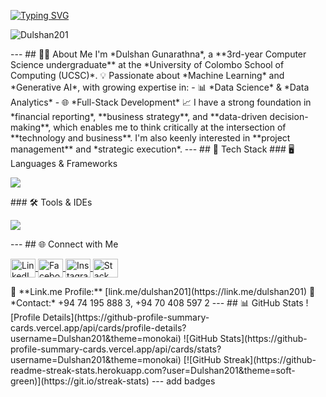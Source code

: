 <!-- Typing SVG Header -->
[![Typing SVG](https://readme-typing-svg.herokuapp.com?size=32&vCenter=true&width=760&lines=Hi+%F0%9F%91%8B%2C+I'm+Dulshan+Gunarathna;Computer+Science+Undergraduate+@+UCSC)](https://git.io/typing-svg)
<!-- Profile Views -->
<p align="left">
  <img src="https://komarev.com/ghpvc/?username=Dulshan201&label=Profile%20views&color=0e75b6&style=flat" alt="Dulshan201" />
</p>
---
## 👨‍💻 About Me
I'm *Dulshan Gunarathna*, a **3rd-year Computer Science undergraduate** at the *University of Colombo School of Computing (UCSC)*.
💡 Passionate about *Machine Learning* and *Generative AI*, with growing expertise in:  
- 📊 *Data Science* & *Data Analytics*  
- 🌐 *Full-Stack Development*
📈 I have a strong foundation in *financial reporting*, **business strategy**, and **data-driven decision-making**, which enables me to think critically at the intersection of **technology and business**. I'm also keenly interested in **project management** and *strategic execution*.
---
## 🔧 Tech Stack
### 🖥 Languages & Frameworks
<p align="left">
  <a href="https://skillicons.dev">
    <img src="https://skillicons.dev/icons?i=c,cpp,cs,html,css,java,mysql,dart,flutter,py,linux,scala,r,react,mongodb,spring,nodejs,javascript,express,php" />
  </a>
</p>
### 🛠 Tools & IDEs
<p align="left">
  <a href="https://skillicons.dev">
    <img src="https://skillicons.dev/icons?i=git,powershell,arduino,autocad,figma,idea,ps,au,pr,vscode,androidstudio,eclipse,postman,selenium,docker,discord,qt,visualstudio,wordpress,pycharm,jupyter" />
  </a>
</p>
---
## 🌐 Connect with Me
<p align="left">
  <a href="https://www.linkedin.com/in/dulshan-gunarathna-417099282" target="_blank">
    <img align="center" src="https://raw.githubusercontent.com/rahuldkjain/github-profile-readme-generator/master/src/images/icons/Social/linked-in-alt.svg" alt="LinkedIn" height="30" width="40" />
  </a>
  <a href="https://www.facebook.com/share/1BDw8ZeYtb/" target="_blank">
    <img align="center" src="https://raw.githubusercontent.com/rahuldkjain/github-profile-readme-generator/master/src/images/icons/Social/facebook.svg" alt="Facebook" height="30" width="40" />
  </a>
  <a href="https://www.instagram.com/dulshan201/" target="_blank">
    <img align="center" src="https://raw.githubusercontent.com/rahuldkjain/github-profile-readme-generator/master/src/images/icons/Social/instagram.svg" alt="Instagram" height="30" width="40" />
  </a>
  <a href="https://stackoverflow.com/users/31287104/dulshan-gunarathna" target="_blank">
    <img align="center" src="https://raw.githubusercontent.com/rahuldkjain/github-profile-readme-generator/master/src/images/icons/Social/stack-overflow.svg" alt="Stack Overflow" height="30" width="40" />
  </a>
</p>
🔗 **Link.me Profile:** [link.me/dulshan201](https://link.me/dulshan201)
📱 *Contact:* +94 74 195 888 3, +94 70 408 597 2
---
## 📊 GitHub Stats
<!-- Profile Summary Card -->
![Profile Details](https://github-profile-summary-cards.vercel.app/api/cards/profile-details?username=Dulshan201&theme=monokai)
<!-- Stats -->
![GitHub Stats](https://github-profile-summary-cards.vercel.app/api/cards/stats?username=Dulshan201&theme=monokai)
<!-- Streaks -->
[![GitHub Streak](https://github-readme-streak-stats.herokuapp.com?user=Dulshan201&theme=soft-green)](https://git.io/streak-stats)
---
<!-- Footer Note -->
<!---
Dulshan201/Dulshan201 is a ✨ special ✨ repository because its README.md (this file) appears on your GitHub profile.
--->
 add badges
